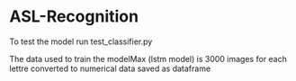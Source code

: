 # ASL-Recognition

To test the model run test_classifier.py

The data used to train the modelMax (lstm model) is 3000 images for each lettre converted to numerical data saved as dataframe 
